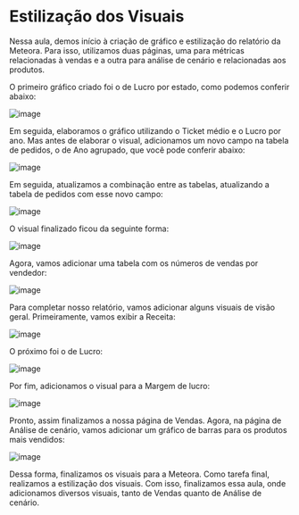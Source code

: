 # Estilização dos Visuais

Nessa aula, demos início à criação de gráfico e estilização do relatório da Meteora. Para isso, utilizamos duas páginas, uma para métricas relacionadas à vendas e a outra para análise de cenário e relacionadas aos produtos.

O primeiro gráfico criado foi o de Lucro por estado, como podemos conferir abaixo:

![image](https://github.com/RonnyldoSilva/Wiki-Ronnyldo/assets/37785171/f3bcf97d-77f3-4cd9-9cdf-2de5df934331)

Em seguida, elaboramos o gráfico utilizando o Ticket médio e o Lucro por ano. Mas antes de elaborar o visual, adicionamos um novo campo na tabela de pedidos, o de Ano agrupado, que você pode conferir abaixo:

![image](https://github.com/RonnyldoSilva/Wiki-Ronnyldo/assets/37785171/aacd9d15-1e3e-4e1d-9a91-b938095ea12e)

Em seguida, atualizamos a combinação entre as tabelas, atualizando a tabela de pedidos com esse novo campo:

![image](https://github.com/RonnyldoSilva/Wiki-Ronnyldo/assets/37785171/a8c50075-8ba3-4c58-bf4b-da661c42c233)

O visual finalizado ficou da seguinte forma:

![image](https://github.com/RonnyldoSilva/Wiki-Ronnyldo/assets/37785171/9db1abbc-3263-4b66-bb2a-92ae778d1ddc)

Agora, vamos adicionar uma tabela com os números de vendas por vendedor:

![image](https://github.com/RonnyldoSilva/Wiki-Ronnyldo/assets/37785171/751002c0-a2b1-4762-834f-66cf66490d3e)

Para completar nosso relatório, vamos adicionar alguns visuais de visão geral. Primeiramente, vamos exibir a Receita:

![image](https://github.com/RonnyldoSilva/Wiki-Ronnyldo/assets/37785171/eb424b9b-918b-4081-bb8b-2faaffddb222)

O próximo foi o de Lucro:

![image](https://github.com/RonnyldoSilva/Wiki-Ronnyldo/assets/37785171/b26f294e-96c5-4e6f-a579-4fe016f238fe)

Por fim, adicionamos o visual para a Margem de lucro:

![image](https://github.com/RonnyldoSilva/Wiki-Ronnyldo/assets/37785171/c9255d7e-38a2-4e14-b493-8e7d495bb976)

Pronto, assim finalizamos a nossa página de Vendas. Agora, na página de Análise de cenário, vamos adicionar um gráfico de barras para os produtos mais vendidos:

![image](https://github.com/RonnyldoSilva/Wiki-Ronnyldo/assets/37785171/3c5cc7ab-2e0f-4bca-a808-3e58d51413db)

Dessa forma, finalizamos os visuais para a Meteora. Como tarefa final, realizamos a estilização dos visuais. Com isso, finalizamos essa aula, onde adicionamos diversos visuais, tanto de Vendas quanto de Análise de cenário.

